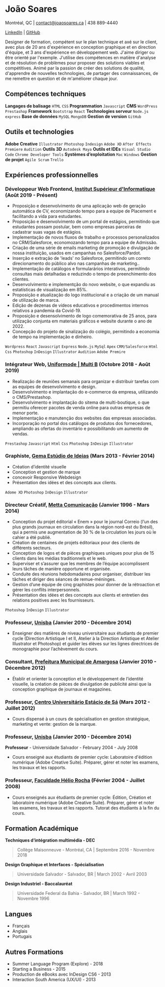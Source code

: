 # João Soares
Montréal, QC    |     contact@joaosoares.ca       |     438 889-4440

[LinkedIn](https://www.linkedin.com/in/joaogsoares/) | [GitHub](https://github.com/jgsoares)

Designer de formation, compétent sur le plan technique et axé sur le client, avec plus de 20 ans d'expérience en conception graphique et en direction d'équipe, et 3 ans d'expérience en développement web. J'aime diriger ou être orienté par l'exemple. J'utilise des compétences en matière d'analyse et de résolution de problèmes pour proposer des solutions viables et compétitives. Animé par la passion de créer des solutions de qualité, d'apprendre de nouvelles technologies, de partager des connaissances, de me remettre en question et de m'améliorer chaque jour.


## Compétences techniques

**Langages de balisage** `HTML` `CSS`
**Programmation** `Javascript`
**CMS** `WordPress` `Prestashop`
**Framework** `Bootstrap` `React`
**Technologies serveur** `Node.js` `express`
**Base de données** `MySQL` `MongoDB`
**Gestion de version** `GitHub`

## Outils et technologies

**Adobe Creative** `Illustrator` `Photoshop` `Indesign` `Adobe XD` `After Effects` `Premiere` `Audition`
**Outils 3D** `Autodesk Maya`
**Outils et IDEs** `Visual Studio Code` `Chrome Developer Tools`
**Systèmes d’exploitation** `Mac` `Windows`
**Gestion de projet** `Agile Scrum` `Trello`


## Expériences professionnelles

### Développeur Web Frontend, [Institut Supérieur d'Informatique](https://isi-mtl.com/) (Août 2019 - Présent)

* Proposição e desenvolvimento de uma aplicação web de geração automática de CV, economizando tempo para a equipe de Placement e facilitando a vida para estudantes.
* Proposição e desenvolvimento de um portal de estágios, permitindo que estudantes possam postular, bem como empresas parceiras de cadastrar suas vagas de estágios.
* Implementação de novos fluxos de trabalho e processos personalizados no CRM/Salesforce, economozando tempo para a equipe de Admissão.
* Criação de uma série de emails marketing de promoção e divulgação de nossa instituição, usados em campanhas no Salesforce/Pardot.
* Inserção e extração de 'leads' no Salesforce, permitindo um correto direcionamento do público alvo nas campanhas de marketing..
* Implementação de catálogos e formularários interativos, permitindo consultas mais detalhadas e reduzindo o tempo de preenchimento dos clientes.
* Desenvolvimento e implementção do novo website, o que expandiu as estatísticas de visualização em 85%.
* Proposição e atualização do logo institucional e a criação de um manual de utilização de marca.
* Edição de dezenas de vídeos educativos e procedimentos internos relativos a pandemia da Covid-19.
* Proposição e desensolvimento de logo comemorativa de 25 anos, para utilização conjunta em materiais gráficos e website durante o ano de 2022.
* Concepção do projeto de sinalização do colégio, permitindo a economia de tempo na implementação e dinheiro.

`Wordpress` `React` `Javascript` `Express` `Node.js` `MySql` `Apex` `CRM/Salesforce` `Html` `Css` `Photoshop` `InDesign` `Illustrator` `Audition` `Adobe Premire`

### Intégrateur Web, [Uniformode | Multi B](https://uniformode.ca/) (Octobre 2018 - Août 2019)

* Realização de reuniões semanais para organizar e distribuir tarefas com as equipes de desenvolvimento e design.
* Desenvolvimento e implantação do e-commerce da empresa, utilizando o CMS/Prestashop.
* Desenvolvimento e implantação do sitema de multi-boutique, o que permitiu oferecer pacotes de venda online para outras empresas de menor porte.
* Implementação e manutenção dos websites das empresas associadas.
* Incorporação no portal dos catálogos de produtos dos fornecedores, ampliando as ofertas do inventário e possibilitando um aumento de vendas.

`Prestashop` `Javascript` `Html` `Css` `Photoshop` `InDesign` `Illustrator`

### Graphiste, [Gema Estúdio de Ideias]() (Mars 2013 - Février 2014)

* Création d’identité visuelle
* Conception et gestion de marque
* concevoir Responsive Webdesign
* Présentation des idées et des concepts aux clients.

`Adome XD` `Photoshop` `InDesign` `Illustrator`

### Directeur Créatif, [Metta Comunicação]() (Janvier 1996 - Mars 2014)

* Conception du projet éditorial « Enem » pour le journal Correio (l’un des plus grands journaux en circulation dans la région nord-est du Brésil), qui a permis une augmentation de 30 % de la circulation les jours où le cahier a été publié.
* Création de centaines de projets éditoriaux pour des clients de différents secteurs.
* Conception de logos et de pièces graphiques uniques pour plus de 15 clients dans les médias traditionnels et le web.
* Superviser et s’assurer que les membres de l’équipe accomplissent leurs tâches de manière opportune et organisée.
* Conduite des réunions hebdomadaires pour organiser, distribuer les tâches et diriger des séances de remue-méninges.
* Gestion d’une équipe de cinq graphistes pour donner de la rétroaction et gérer les conflits interpersonnels.
* Présentation des idées et des concepts aux clients et entretien des relations positives avec les fournisseurs.
 
`Photoshop` `InDesign` `Illustrator`


### Professeur, [Unisba](https://unisba.edu.br/) (Janvier 2010 - Décembre 2014)

* Enseigner des matières de niveau universitaire aux étudiants de premier cycle
(Direction Artistique I et II, Atelier à la Direction Artistique et Atelier Illustrator et Photoshop) et guider les élèves sur les lignes directrices de monographie pour l’achèvement du cours.

### Consultant, [Prefeitura Municipal de Amargosa](http://amargosa.ba.gov.br/) (Janvier 2010 - Décembre 2012)

* Établir et orienter la conception et le développement de l’identité visuelle, la création de pièces de divulgation de publicité ainsi que la conception graphique de journaux et magazines.


### Professeur, [Centro Universitário Estácio de Sá](https://portal.estacio.br/unidades/centro-universit%C3%A1rio-est%C3%A1cio-da-bahia/) (Mars 2012 - Juillet 2012)

* Cours dispensé à un cours de spécialisation en gestion stratégique, marketing et vente: gestion de la marque.

### Professeur, [Unisba](https://www.unifacs.br/) (Janvier 2010 - Décembre 2014)
**Professeur** - Universidade Salvador - February 2004 - July 2008

* Cours enseigné aux étudiants de premier cycle: Laboratoire d'édition numérique (Adobe Creative Suite). Préparer, gérer et noter les examens, les travaux et les rapports.


### Professeur, [Faculdade Hélio Rocha]() (Février 2004 - Juillet 2008)

* Cours enseignés aux étudiants de premier cycle: Édition, Création et laboratoire numérique (Adobe Creative Suite). Préparer, gérer et noter les examens, les travaux et les rapports. Tutorat des étudiants à la fin du cours.



## Formation Académique

**Techniques d’intégration multimédia - DEC**
> Collège Maisonneuve - Montréal, CA | Septembre 2016 - Novembre 2018

**Design Graphique et Interfaces - Spécialisation**
> Universidade Salvador - Salvador, BR | March 2002 - Avril 2003

**Design Industriel - Baccalauréat**
> Universidade Federal da Bahia - Salvador, BR | March 1992 - Novembre 1996


## Langues

* Français
* Anglais
* Portugais


## Autres Formations

* Summer Language Program (Explore) - 2018
* Starting a Business - 2015
* Production de eBooks avec InDesign CS6 - 2013
* Interaction South America (UX/UI) - 2013
